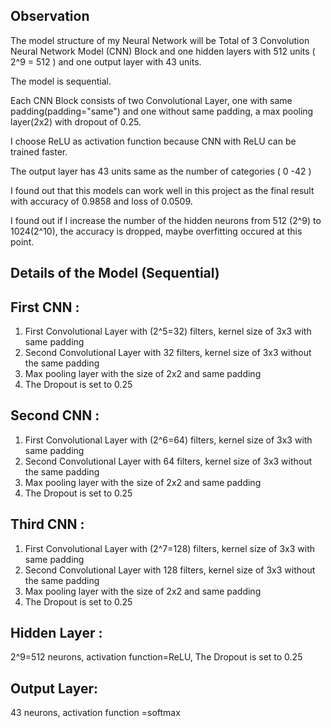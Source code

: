 ## Observation
The model structure of my Neural Network will be Total of 3 Convolution Neural Network Model (CNN) Block
and one hidden layers with 512 units ( 2^9 = 512 ) and one output layer with 43 units.

The model is sequential.

Each CNN Block consists of two Convolutional Layer, one with same padding(padding="same") and one without same padding, a max pooling layer(2x2) with dropout of 0.25.

I choose ReLU as activation function because CNN with ReLU can be trained faster.

The output layer has 43 units same as the number of categories ( 0 -42 ) 

I found out that this models can work well in this project as the final result with accuracy of 0.9858 and loss of 0.0509.

I found out if I increase the number of the hidden neurons from 512 (2^9) to 1024(2^10), the accuracy is dropped, maybe overfitting occured at this point. 

## Details of the Model (Sequential)
## First CNN :
1. First Convolutional Layer with (2^5=32) filters, kernel size of 3x3 with same padding
2. Second Convolutional Layer with 32 filters, kernel size of 3x3 without the same padding
3. Max pooling layer with the size of 2x2 and same padding
4. The Dropout is set to 0.25

## Second CNN :
1. First Convolutional Layer with (2^6=64) filters, kernel size of 3x3 with same padding
2. Second Convolutional Layer with 64 filters, kernel size of 3x3 without the same padding
3. Max pooling layer with the size of 2x2 and same padding
4. The Dropout is set to 0.25


## Third CNN :
1. First Convolutional Layer with (2^7=128) filters, kernel size of 3x3 with same padding
2. Second Convolutional Layer with 128 filters, kernel size of 3x3 without the same padding
3. Max pooling layer with the size of 2x2 and same padding
4. The Dropout is set to 0.25

## Hidden Layer :
2^9=512 neurons, activation function=ReLU, The Dropout is set to 0.25

## Output Layer:
43 neurons, activation function =softmax

